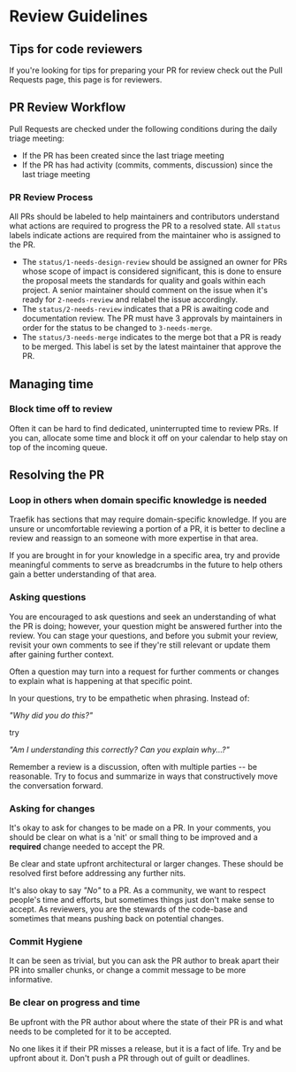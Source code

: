 # Review Guidelines

## Tips for code reviewers

If you're looking for tips for preparing your PR for review check out the Pull Requests page, this page is for reviewers.

## PR Review Workflow

Pull Requests are checked under the following conditions during the daily triage meeting:

- If the PR has been created since the last triage meeting
- If the PR has had activity (commits, comments, discussion) since the last triage meeting

### PR Review Process

All PRs should be labeled to help maintainers and contributors understand what actions are required to progress the PR to a resolved state.
All `status` labels indicate actions are required from the maintainer who is assigned to the PR.

- The `status/1-needs-design-review` should be assigned an owner for PRs whose scope of impact is considered significant, this is done to ensure the proposal meets the standards for quality and goals within each project.
  A senior maintainer should comment on the issue when it's ready for `2-needs-review` and relabel the issue accordingly.
- The `status/2-needs-review` indicates that a PR is awaiting code and documentation review.
  The PR must have 3 approvals by maintainers in order for the status to be changed to `3-needs-merge`.
- The `status/3-needs-merge` indicates to the merge bot that a PR is ready to be merged. This label is set by the latest maintainer that approve the PR.

## Managing time

### Block time off to review

Often it can be hard to find dedicated, uninterrupted time to review PRs.
If you can, allocate some time and block it off on your calendar to help stay on top of the incoming queue.

## Resolving the PR

### Loop in others when domain specific knowledge is needed

Traefik has sections that may require domain-specific knowledge.
If you are unsure or uncomfortable reviewing a portion of a PR, it is better to decline a review and reassign to an someone with more expertise in that area.

If you are brought in for your knowledge in a specific area, try and provide meaningful comments to serve as breadcrumbs in the future to help others gain a better understanding of that area.

### Asking questions

You are encouraged to ask questions and seek an understanding of what the PR is doing; however, your question might be answered further into the review.
You can stage your questions, and before you submit your review, revisit your own comments to see if they're still relevant or update them after gaining further context.

Often a question may turn into a request for further comments or changes to explain what is happening at that specific point.

In your questions, try to be empathetic when phrasing. Instead of:

*"Why did you do this?"*

try

*"Am I understanding this correctly? Can you explain why...?"*

Remember a review is a discussion, often with multiple parties -- be reasonable.
Try to focus and summarize in ways that constructively move the conversation forward.

### Asking for changes

It's okay to ask for changes to be made on a PR.
In your comments, you should be clear on what is a 'nit' or small thing to be improved and a **required** change needed to accept the PR.

Be clear and state upfront architectural or larger changes.
These should be resolved first before addressing any further nits.

It's also okay to say *"No"* to a PR.
As a community, we want to respect people's time and efforts, but sometimes things just don't make sense to accept.
As reviewers, you are the stewards of the code-base and sometimes that means pushing back on potential changes.

### Commit Hygiene

It can be seen as trivial, but you can ask the PR author to break apart their PR into smaller chunks, or change a commit message to be more informative.

### Be clear on progress and time

Be upfront with the PR author about where the state of their PR is and what needs to be completed for it to be accepted.

No one likes it if their PR misses a release, but it is a fact of life.
Try and be upfront about it.
Don't push a PR through out of guilt or deadlines.
